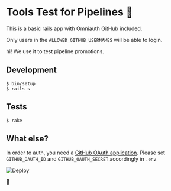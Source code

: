 # Tools Test for Pipelines :sparkling_heart: 

This is a basic rails app with Omniauth GitHub included.

Only users in the `ALLOWED_GITHUB_USERNAMES` will be able to login.

hi! We use it to test pipeline promotions.

## Development

```
$ bin/setup
$ rails s
```

## Tests

```
$ rake
```

## What else?

In order to auth, you need a [GitHub OAuth application](https://github.com/settings/applications/new).
Please set `GITHUB_OAUTH_ID` and `GITHUB_OAUTH_SECRET` accordingly in `.env`


[![Deploy](https://www.herokucdn.com/deploy/button.svg)](https://heroku.com/deploy?template=https://github.com/heroku/tools-homework/tree/master)

:dancers:
